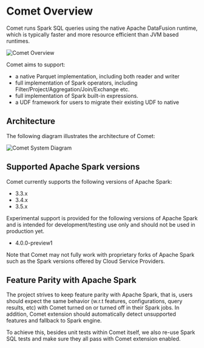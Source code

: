 <!---
  Licensed to the Apache Software Foundation (ASF) under one
  or more contributor license agreements.  See the NOTICE file
  distributed with this work for additional information
  regarding copyright ownership.  The ASF licenses this file
  to you under the Apache License, Version 2.0 (the
  "License"); you may not use this file except in compliance
  with the License.  You may obtain a copy of the License at

    http://www.apache.org/licenses/LICENSE-2.0

  Unless required by applicable law or agreed to in writing,
  software distributed under the License is distributed on an
  "AS IS" BASIS, WITHOUT WARRANTIES OR CONDITIONS OF ANY
  KIND, either express or implied.  See the License for the
  specific language governing permissions and limitations
  under the License.
-->

# Comet Overview

Comet runs Spark SQL queries using the native Apache DataFusion runtime, which is
typically faster and more resource efficient than JVM based runtimes.

![Comet Overview](../_static/images/comet-overview.png)

Comet aims to support:

- a native Parquet implementation, including both reader and writer
- full implementation of Spark operators, including
  Filter/Project/Aggregation/Join/Exchange etc.
- full implementation of Spark built-in expressions.
- a UDF framework for users to migrate their existing UDF to native

## Architecture

The following diagram illustrates the architecture of Comet:

![Comet System Diagram](../_static/images/comet-system-diagram.png)

## Supported Apache Spark versions

Comet currently supports the following versions of Apache Spark:

- 3.3.x
- 3.4.x
- 3.5.x

Experimental support is provided for the following versions of Apache Spark and is intended for development/testing 
use only and should not be used in production yet.

- 4.0.0-preview1

Note that Comet may not fully work with proprietary forks of Apache Spark such as the Spark versions offered by 
Cloud Service Providers. 

## Feature Parity with Apache Spark

The project strives to keep feature parity with Apache Spark, that is,
users should expect the same behavior (w.r.t features, configurations,
query results, etc) with Comet turned on or turned off in their Spark
jobs. In addition, Comet extension should automatically detect unsupported
features and fallback to Spark engine.

To achieve this, besides unit tests within Comet itself, we also re-use
Spark SQL tests and make sure they all pass with Comet extension
enabled.
